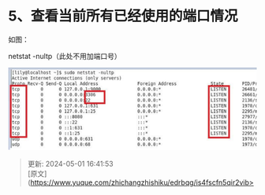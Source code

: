 # 5、查看当前所有已经使用的端口情况

如图：

netstat -nultp（此处不用加端口号）



![1714552910469-b385090a-c35f-425f-a379-c93863dc0863.png](./img/JzMTPiCGUWVY1Kxd/1714552910469-b385090a-c35f-425f-a379-c93863dc0863-543643.png)



> 更新: 2024-05-01 16:41:53  
> [原文](https://www.yuque.com/zhichangzhishiku/edrbqg/is4fscfn5qir2vib>
